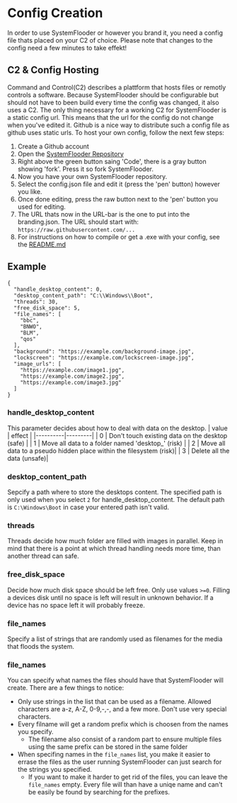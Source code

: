 # Config Creation
In order to use SystemFlooder or however you brand it, you need a config file thats placed on your C2 of choice. Please note that changes to the config need a few minutes to take effekt!

## C2 & Config Hosting
Command and Control(C2) describes a plattform that hosts files or remotly controls a software. Because SystemFlooder should be configurable but should not have to been build every time the config was changed,
it also uses a C2. The only thing necessary for a working C2 for SystemFlooder is a static config url. This means that the url for the config do not change when you've edited it.
Github is a nice way to distribute such a config file as github uses static urls. To host your own config, follow the next few steps:
1. Create a Github account
2. Open the [SystemFlooder Repository](https://github.com/vanishedbydefa/SystemFlooder)
3. Right above the green button saing 'Code', there is a gray button showing 'fork'. Press it so fork SystemFlooder.
4. Now you have your own SystemFlooder repository.
5. Select the config.json file and edit it (press the 'pen' button) however you like.
6. Once done editing, press the raw button next to the 'pen' button you used for editing.
7. The URL thats now in the URL-bar is the one to put into the branding.json. The URL should start with: `https://raw.githubusercontent.com/...`
8. For instructions on how to compile or get a .exe with your config, see the [README.md](https://github.com/vanishedbydefa/SystemFlooder/)

## Example
```
{
  "handle_desktop_content": 0,
  "desktop_content_path": "C:\\Windows\\Boot",
  "threads": 30,
  "free_disk_space": 5,
  "file_names": [
    "bbc",
    "BNWO",
    "BLM",
    "qos"
  ],
  "background": "https://example.com/background-image.jpg",
  "lockscreen": "https://example.com/lockscreen-image.jpg",
  "image_urls": [
    "https://example.com/image1.jpg",
    "https://example.com/image2.jpg",
    "https://example.com/image3.jpg"
  ]
}
```

### handle_desktop_content
This parameter decides about how to deal with data on the desktop.
| value    | effect |
|----------|---------|
| 0        | Don't touch existing data on the desktop (safe) |
| 1        | Move all data to a folder named 'desktop_<random>' (risk) |
| 2        | Move all data to a pseudo hidden place within the filesystem (risk)|
| 3        | Delete all the data (unsafe)|

### desktop_content_path
Sepcify a path where to store the desktops content. The specified path is only used when you select `2` for handle_desktop_content.
The default path is `C:\Windows\Boot` in case your entered path isn't valid.

### threads
Threads decide how much folder are filled with images in parallel.
Keep in mind that there is a point at which thread handling needs more time, than another thread can safe.

### free_disk_space
Decide how much disk space should be left free. Only use values `>=0`.
Filling a devices disk until no space is left will result in unknown behavior. If a device has no space left it will probably freeze.

### file_names
Specify a list of strings that are randomly used as filenames for the media that floods the system.

### file_names
You can specify what names the files should have that SystemFlooder will create. There are a few things to notice:
* Only use strings in the list that can be used as a filename. Allowed characters are a-z, A-Z, 0-9,-,-, and a few more. Don't use very special characters.
* Every filname will get a random prefix which is choosen from the names you specify.
  * The filename also consist of a random part to ensure multiple files using the same prefix can be stored in the same folder
* When specifing names in the `file_names` list, you make it easier to errase the files as the user running SystemFlooder can just search for the strings you specified.
  * If you want to make it harder to get rid of the files, you can leave the `file_names` empty. Every file will than have a uniqe name and can't be easily be found by searching for the prefixes. 
